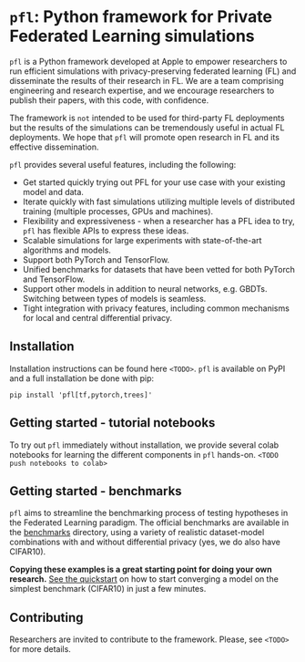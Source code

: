 # `pfl`: Python framework for Private Federated Learning simulations

`pfl` is a Python framework developed at Apple to empower researchers to run efficient simulations with privacy-preserving federated learning (FL) and disseminate the results of their research in FL. We are a team comprising engineering and research expertise, and we encourage researchers to publish their papers, with this code, with confidence.

The framework is `not` intended to be used for third-party FL deployments but the results of the simulations can be tremendously useful in actual FL deployments.
We hope that `pfl` will promote open research in FL and its effective dissemination.

``pfl`` provides several useful features, including the following:

* Get started quickly trying out PFL for your use case with your existing model and data.
* Iterate quickly with fast simulations utilizing multiple levels of distributed training (multiple processes, GPUs and machines).
* Flexibility and expressiveness - when a researcher has a PFL idea to try, ``pfl`` has flexible APIs to express these ideas.
* Scalable simulations for large experiments with state-of-the-art algorithms and models.
* Support both PyTorch and TensorFlow.
* Unified benchmarks for datasets that have been vetted for both PyTorch and TensorFlow.
* Support other models in addition to neural networks, e.g. GBDTs. Switching between types of models is seamless.
* Tight integration with privacy features, including common mechanisms for local and central differential privacy.

## Installation

Installation instructions can be found here `<TODO>`.
`pfl` is available on PyPI and a full installation be done with pip:

```
pip install 'pfl[tf,pytorch,trees]'
```

## Getting started - tutorial notebooks

To try out `pfl` immediately without installation, we provide several colab notebooks for learning the different components in `pfl` hands-on.
`<TODO push notebooks to colab>`

## Getting started - benchmarks

`pfl` aims to streamline the benchmarking process of testing hypotheses in the Federated Learning paradigm. The official benchmarks are available in the [benchmarks](./benchmarks) directory, using a variety of realistic dataset-model combinations with and without differential privacy (yes, we do also have CIFAR10).

**Copying these examples is a great starting point for doing your own research.**
[See the quickstart](./benchmarks#quickstart) on how to start converging a model on the simplest benchmark (CIFAR10) in just a few minutes.

## Contributing

Researchers are invited to contribute to the framework. Please, see `<TODO>` for more details.

